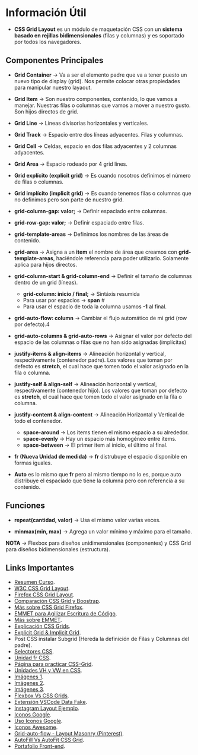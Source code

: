# Información Útil

* **CSS Grid Layout** es un módulo de maquetación CSS con un **sistema basado en rejillas bidimensionales** (filas y columnas) y es soportado por todos los navegadores.

## Componentes Principales

* **Grid Container** &rarr; Va a ser el elemento padre que va a tener puesto un nuevo tipo de display (grid). Nos permite colocar otras propiedades para manipular nuestro layaout.

* **Grid Item** &rarr; Son nuestro componentes, contenido, lo que vamos a manejar. Nuestras filas o columnas que vamos a mover a nuestro gusto. Son hijos directos de grid.

* **Grid Line** &rarr; Lineas divisorias horizontales y verticales.

* **Grid Track** &rarr; Espacio entre dos líneas adyacentes. Filas y columnas.

* **Grid Cell** &rarr; Celdas, espacio en dos filas adyacentes y 2 columnas adyacentes.

* **Grid Area** &rarr; Espacio rodeado por 4 grid lines.

* **Grid explícito (explicit grid)** &rarr; Es cuando nosotros definimos el número de filas o columnas.

* **Grid implícito (implicit grid)** &rarr; Es cuando tenemos filas o columnas que no definimos pero son parte de nuestro grid.

* **grid-column-gap: valor;** &rarr; Definir espaciado entre columnas.

* **grid-row-gap: valor;** &rarr; Definir espaciado entre filas.

* **grid-template-areas** &rarr; Definimos los nombres de las áreas de contenido.

* **grid-area** &rarr; Asigna a un **item** el nombre de área que creamos con **grid-template-areas**, haciéndole referencia para poder utilizarlo. Solamente aplica para hijos directos.

* **grid-column-start & grid-column-end** &rarr; Definir el tamaño de columnas dentro de un grid (líneas).
	* **grid-column: inicio / final;** &rarr; Sintáxis resumida
	* Para usar por espacios &rarr; **span** #
	* Para usar el espacio de toda la columna usamos **-1** al final.

* **grid-auto-flow: column** &rarr; Cambiar el flujo automático de mi grid (row por defecto).4

* **grid-auto-columns & grid-auto-rows** &rarr; Asignar el valor por defecto del espacio de las columnas o filas que no han sido asignadas (implícitas)

* **justify-items & align-items** &rarr; Alineación horizontal y vertical, respectivamente (contenedor padre). Los valores que toman por defecto es **stretch**, el cual hace que tomen todo el valor asignado en la fila o columna.

* **justify-self & align-self** &rarr; Alineación horizontal y vertical, respectivamente (contenedor hijo). Los valores que toman por defecto es **stretch**, el cual hace que tomen todo el valor asignado en la fila o columna.

* **justify-content & align-content** &rarr; Alineación Horizontal y Vertical de todo el contenedor.
	* **space-around** &rarr; Los items tienen el mismo espacio a su alrededor.
	* **space-evenly** &rarr; Hay un espacio más homogéneo entre items.
	* **space-between** &rarr; El primer item al inicio, el último al final.

* **fr (Nueva Unidad de medida)** &rarr; **fr** distrubuye el espacio disponible en formas iguales.

* **Auto** es lo mismo que **fr** pero al mismo tiempo no lo es, porque auto distribuye el espaciado que tiene la columna pero con referencia a su contenido.

## Funciones

* **repeat(cantidad, valor)** &rarr; Usa el mismo valor varias veces.

* **minmax(min, max)** &rarr; Agrega un valor mínimo y máximo para el tamaño.

**NOTA** &rarr; Flexbox para diseños unidimensionales (componentes) y CSS Grid para diseños bidimensionales (estructura).

## Links Importantes

* [Resumen Curso](https://github.com/yomar-dev/css-grid "Resumen Curso").
* [W3C CSS Grid Layout](https://www.w3.org/TR/css-grid-1/ "W3C CSS Grid Layout").
* [Firefox CSS Grid Layout](https://developer.mozilla.org/es/docs/Web/CSS/CSS_Grid_Layout "Firefox CSS Grid Layout").
* [Comparación CSS Grid y Boostrap](https://platzi.com/tutoriales/1229-css-grid-layout/2071-por-que-css-grid-es-mejor-que-bootstrap-para-crear-disenos/ "Comparación CSS Grid y Boostrap").
* [Más sobre CSS Grid Firefox](https://mozilladevelopers.github.io/playground/css-grid/ "Más sobre CSS Grid Firefox").
* [EMMET para Agilizar Escritura de Código](https://docs.emmet.io/cheat-sheet/ "EMMET para Agilizar Escritura de Código").
* [Más sobre EMMET](https://code.visualstudio.com/docs/editor/emmet "Más sobre EMMET").
* [Explicación CSS Grids](https://css-tricks.com/snippets/css/complete-guide-grid/ "Explicación CSS Grids").
* [Explicit Grid & Implicit Grid](https://www.quackit.com/css/grid/tutorial/explicit_vs_implicit_grid.cfm "Explicit Grid & Implicit Grid").
* Post CSS instalar Subgrid (Hereda la definición de Filas y Columnas del padre).
* [Selectores CSS](https://dazzet.co/simbolos-css-en-hojas-estilo-html/ "Selectores CSS").
* [Unidad fr CSS](https://css-tricks.com/introduction-fr-css-unit/ "Unidad fr CSS").
* [Página para practicar CSS-Grid](http://cssgridgarden.com/#es "Página para practicar CSS-Grid").
* [Unidades VH y VW en CSS](https://devcode.la/tutoriales/unidades-vh-vw-css/ "Unidades VH y VW en CSS").
* [Imágenes 1](https://pixabay.com/ "Imágenes 1").
* [Imágenes 2](https://www.pexels.com/ "Imágenes 2").
* [Imágenes 3](https://pikwizard.com/ "Imágenes 3").
* [Flexbox Vs CSS Grids](https://platzi.com/blog/flexbox-vs-css-grid-cual-es-la-diferencia/ "Flexbox Vs CSS Grids").
* [Extensión VSCode Data Fake](https://marketplace.visualstudio.com/items?itemName=deerawan.vscode-faker "Extensión VSCode Data Fake").
* [Instagram Layout Ejemplo](https://jjonatansosa.github.io/instagram-layout/index.html# "Instagram Layout Ejemplo").
* [Iconos Google](https://material.io/tools/icons/?style=baseline "Iconos Google").
* [Uso Iconos Google](https://www.w3schools.com/icons/google_icons_intro.asp "Uso Iconos Google"). 
* [Iconos Awesome](https://fontawesome.com/ "Iconos Awesome").
* [Grid-auto-flow - Layout Masonry (Pinterest)](https://scrimba.com/p/pWqLHa/cBq3PsP "Grid-auto-flow - Layout Masonry (Pinterest)").
* [AutoFill Vs AutoFit CSS Grid](https://css-tricks.com/auto-sizing-columns-css-grid-auto-fill-vs-auto-fit/ "AutoFill Vs AutoFit CSS Grid").
* [Portafolio Front-end](http://leandrovidela.com/ "Portafolio Front-end").